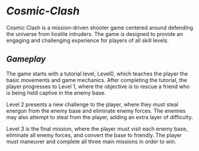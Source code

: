 # ___Cosmic-Clash___
Cosmic Clash is a mission-driven shooter game centered around defending the universe from hostile intruders. The game is designed to provide an engaging and challenging experience for players of all skill levels.

## _Gameplay_
The game starts with a tutorial level, Level0, which teaches the player the basic movements and game mechanics. After completing the tutorial, the player progresses to Level 1, where the objective is to rescue a friend who is being held captive in the enemy base.

Level 2 presents a new challenge to the player, where they must steal energon from the enemy base and eliminate enemy forces. The enemies may also attempt to steal from the player, adding an extra layer of difficulty.

Level 3 is the final mission, where the player must visit each enemy base, eliminate all enemy forces, and convert the base to friendly. The player must maneuver and complete all three main missions in order to win.